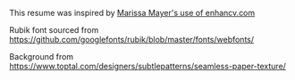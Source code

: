 This resume was inspired by [Marissa Mayer's use of enhancv.com](https://www.linkedin.com/feed/update/activity:6481965620656242688/)

Rubik font sourced from https://github.com/googlefonts/rubik/blob/master/fonts/webfonts/

Background from https://www.toptal.com/designers/subtlepatterns/seamless-paper-texture/
